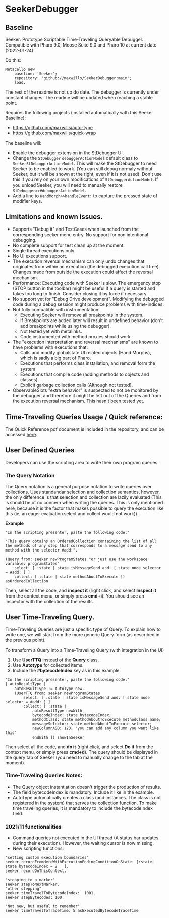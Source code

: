 # SeekerDebugger

## Baseline

Seeker: Prototype Scriptable Time-Traveling Queryable Debugger.
Compatible with Pharo 9.0, Moose Suite 9.0 and Pharo 10 at current date (2022-01-24).

Do this:
```Smalltalk
Metacello new
    baseline: 'Seeker';
    repository: 'github://maxwills/SeekerDebugger:main';
    load.
```

The rest of the readme is not up do date. The debugger is currently under constant changes. The readme will be updated when reaching a stable point.

Requires the following projects (installed automatically with this Seeker Baseline):

- https://github.com/maxwills/auto-type
- https://github.com/maxwills/quick-wrap

The baseline will:
- Enable the debugger extension in the StDebugger UI.
- Change the `StDebugger` `debuggerActionModel` default class to `SeekerStDebuggerActionModel`. This will make the StDebugger to need Seeker to be enabled to work. (You can still debug normaly without Seeker, but it will be shown at the right, even if it is not used). Don't use this if you rely on your own modifications of `StDebuggerActionModel`. If you unload Seeker, you will need to manually restore `StDebugger>>#debuggerActionModel`.
- Add a line to `HandMorph>>handleEvent:` to capture the pressed state of modifier keys.


## Limitations and known issues.

- Supports "Debug it" and TestCases when launched from the corresponding seeker menu entry. No support for non intentional debugging.
- No complete support for test clean up at the moment.
- Single thread executions only.
- No UI executions support.
- The execution reversal mechanism can only undo changes that originates from within an execution (the debugged execution call tree). Changes made from outside the execution could affect the reversal mechanism.
- Performance: Executing code with Seeker is slow. The emergency stop (STOP button in the toolbar) might be useful if a query is started and takes too long to finish. Consider closing it by force if necessary.
- No support yet for "Debug Drive development". Modifying the debugged code during a debug session might produce problems with time-indices.
- Not fully compatible with instrumentation:
  - Executing Seeker will remove all breakpoints in the system.
  - If Breakpoints are added later will result in undefined behavior (don't add breakpoints while using the debugger).
  - Not tested yet with metalinks.
  - Code instrumented with method proxies should work.
- The "execution interpretation and reversal mechanisms" are known to have problems with executions that:
  - Calls and modify globalstate UI related objects (Hand Morphs), which is sadly a big part of Pharo.
  - Executions that performs class installation, and removal form the system
  - Executions that compile code (adding methods to objects and classes).
  - Explicit garbage collection calls (Although not tested).
- ObservableSlots "extra behavior" is suspected to not be monitored by the debugger, and therefore it might be left out of the Queries and from the execution reversal mechanism. This hasn't been tested yet.

## Time-Traveling Queries Usage / Quick reference:
The Quick Reference pdf document is included in the repository, and can be accessed [here](./Resources/TTQs-QuickReference.pdf).

## User Defined Queries

Developers can use the scripting area to write their own program queries.

### The Query Notation

The Query notation is a general purpose notation to write queries over collections. Uses standandar selection and collection semantics, however, the only difference is that selection and collection are lazily evaluated (This is should be of no concern when writing the queries. This is only mentioned here, because it is the factor that makes possible to query the execution like this (ie, an eager evaluation select and collect would not work)).

**Example**

```Smalltalk
"In the scripting presenter, paste the following code:"

"This query obtains an OrderedCollection containing the list of all the methods of any step that corresponds to a message send to any method with the selector #add:".

(Query from: seeker newProgramStates "or just use the workspace variable: programStates"
    select: [ :state | state isMessageSend and: [ state node selector = #add: ] ]
    collect: [ :state | state methodAboutToExecute ]) asOrderedCollection
```

Then, select all the code, and **inspect it** (right click, and select **Inspect it** from the context menu, or simply press **cmd+i**). 
You should see an inspector with the collection of the results.

## User Time-Traveling Query.

Time-Traveling Queries are just a specific type of Query. To explain how to write one, we will start from the more generic Query form (as described in the previous point).

To transform a Query into a Time-Traveling Query (with integration in the UI)

1. Use **UserTTQ** instead of the **Query** class.
2. Use **Autotype** for collected items.
3. Include the **#bytecodeIndex** key as in this example:


```Smalltalk
"In the scripting presenter, paste the following code:"
| autoResultType |
    autoResultType := AutoType new.
    (UserTTQ from: seeker newProgramStates
        select: [ :state | state isMessageSend and: [ state node selector = #add: ] ]
        collect: [ :state | 
            autoResultType newWith
            bytecodeIndex: state bytecodeIndex;
            methodClass: state methodAboutToExecute methodClass name;
            messageSelector: state methodAboutToExecute selector;
            newColumnASD: 123; "you can add any column you want like this"
            endWith ]) showInSeeker
```
Then select all the code, and **do it** (right click, and select **Do it** from the context menu, or simply press **cmd+d**). 
The query should be displayed in the query tab of Seeker (you need to manually change to the tab at the moment).


### Time-Traveling Queries Notes:

- The Query object instantiation doesn't trigger the production of results.
- The field bytecodeIndex is mandatory. Include it like in the example.
- AutoType automatically creates a class (and instances. The class is not registered in the system) that serves the collection function. To make time traveling queries, it is mandatory to include the bytecodeIndex field.

	
### 2021/11 functionalities

- Command queries not executed in the UI thread (A status bar updates during their execution). However, the waiting cursor is now missing.
- New scripting functions:  
```Smalltalk
"setting custom execution boundaries"
seeker recordFromHereWithExecutionEndingConditionOnState: [:state| state bytecodeIndex = 2   ].
seeker recordOnThisContext.

"stepping to a marker"
seeker stepToNextMarker.
"other stepping"
seeker timeTravelToBytecodeIndex:  1001.
seeker stepBytecodes: 100.

"Not new, but useful to remember"
seeker timeTravelToTraceTime: 5 asExecutedBytecodeTraceTime 

```
